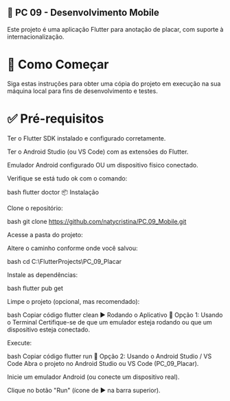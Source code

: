 ## 📱 PC 09 - Desenvolvimento Mobile
Este projeto é uma aplicação Flutter para anotação de placar, com suporte à internacionalização.

# 🚀 Como Começar
Siga estas instruções para obter uma cópia do projeto em execução na sua máquina local para fins de desenvolvimento e testes.

# ✅ Pré-requisitos
Ter o Flutter SDK instalado e configurado corretamente.

Ter o Android Studio (ou VS Code) com as extensões do Flutter.

Emulador Android configurado OU um dispositivo físico conectado.

Verifique se está tudo ok com o comando:

bash
flutter doctor
📦 Instalação

Clone o repositório:

bash
git clone https://github.com/natycristina/PC.09_Mobile.git

Acesse a pasta do projeto:

Altere o caminho conforme onde você salvou:

bash
cd C:\FlutterProjects\PC_09_Placar

Instale as dependências:

bash
flutter pub get

Limpe o projeto (opcional, mas recomendado):

bash
Copiar código
flutter clean
▶️ Rodando o Aplicativo
🔹 Opção 1: Usando o Terminal
Certifique-se de que um emulador esteja rodando ou que um dispositivo esteja conectado.

Execute:

bash
Copiar código
flutter run
🔹 Opção 2: Usando o Android Studio / VS Code
Abra o projeto no Android Studio ou VS Code (PC_09_Placar).

Inicie um emulador Android (ou conecte um dispositivo real).

Clique no botão "Run" (ícone de ▶️ na barra superior).
